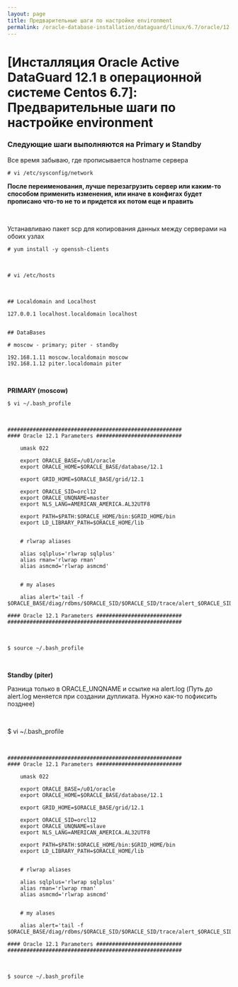```yaml
---
layout: page
title: Предварительные шаги по настройке environment
permalink: /oracle-database-installation/dataguard/linux/6.7/oracle/12.1/prepare-env/
---
```


# [Инсталляция Oracle Active DataGuard 12.1 в операционной системе Centos 6.7]: Предварительные шаги по настройке environment


### Следующие шаги выполняются на Primary и Standby


Все время забываю, где прописывается hostname сервера

	# vi /etc/sysconfig/network

**После переименования, лучше перезагрузить сервер или каким-то способом применить изменения, или иначе в конфигах будет прописано что-то не то и придется их потом еще и править**

<br/>

Устанавливаю пакет scp для копирования данных между серверами на обоих узлах

	# yum install -y openssh-clients


<br/>

	# vi /etc/hosts

<br/>

	## Localdomain and Localhost

	127.0.0.1 localhost.localdomain localhost


	## DataBases

	# moscow - primary; piter - standby

	192.168.1.11 moscow.localdomain moscow
	192.168.1.12 piter.localdomain piter


<br/>

**PRIMARY (moscow)**

	$ vi ~/.bash_profile

<br/>

	#######################################################
	#### Oracle 12.1 Parameters ###########################

		umask 022

		export ORACLE_BASE=/u01/oracle
		export ORACLE_HOME=$ORACLE_BASE/database/12.1

		export GRID_HOME=$ORACLE_BASE/grid/12.1

		export ORACLE_SID=orcl12
		export ORACLE_UNQNAME=master
		export NLS_LANG=AMERICAN_AMERICA.AL32UTF8

		export PATH=$PATH:$ORACLE_HOME/bin:$GRID_HOME/bin
		export LD_LIBRARY_PATH=$ORACLE_HOME/lib


		# rlwrap aliases

		alias sqlplus='rlwrap sqlplus'
		alias rman='rlwrap rman'
		alias asmcmd='rlwrap asmcmd'


		# my alases

		alias alert='tail -f $ORACLE_BASE/diag/rdbms/$ORACLE_SID/$ORACLE_SID/trace/alert_$ORACLE_SID.log'

	#### Oracle 12.1 Parameters ###########################
	#######################################################


<br/>

	$ source ~/.bash_profile


<br/>


**Standby (piter)**


Разница только в ORACLE_UNQNAME и ссылке на alert.log
(Путь до alert.log меняется при создании дупликата. Нужно как-то пофиксить позднее)


<br/>

$ vi ~/.bash_profile


<br/>

	#######################################################
	#### Oracle 12.1 Parameters ###########################

		umask 022

		export ORACLE_BASE=/u01/oracle
		export ORACLE_HOME=$ORACLE_BASE/database/12.1

		export GRID_HOME=$ORACLE_BASE/grid/12.1

		export ORACLE_SID=orcl12
		export ORACLE_UNQNAME=slave
		export NLS_LANG=AMERICAN_AMERICA.AL32UTF8

		export PATH=$PATH:$ORACLE_HOME/bin:$GRID_HOME/bin
		export LD_LIBRARY_PATH=$ORACLE_HOME/lib


		# rlwrap aliases

		alias sqlplus='rlwrap sqlplus'
		alias rman='rlwrap rman'
		alias asmcmd='rlwrap asmcmd'


		# my alases

		alias alert='tail -f $ORACLE_BASE/diag/rdbms/$ORACLE_SID/$ORACLE_SID/trace/alert_$ORACLE_SID.log'

	#### Oracle 12.1 Parameters ###########################
	#######################################################

<br/>

	$ source ~/.bash_profile
